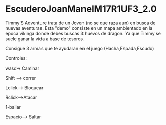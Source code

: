 # EscuderoJoanManelM17R1UF3_2.0

Timmy'S Adventure trata de un Joven (no se que raza aun) en busca de nuevas aventuras. Esta "demo" consiste en un mapa ambientado en la epoca vikinga donde debes buscas 3 huevos de dragon. Ya que Timmy se suele ganar la vida a base de tesoros.

Consigue 3 armas que te ayudaran en el juego (Hacha,Espada,Escudo)

Controles:

wasd-> Caminar

Shift --> correr

Lclick--> Bloquear

Rclick-->Atacar

1-bailar

Espacio--> Saltar

